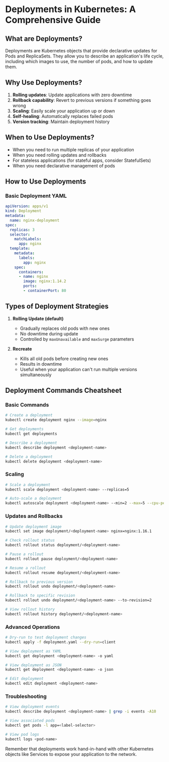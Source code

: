 # Deployments in Kubernetes: A Comprehensive Guide

## What are Deployments?

Deployments are Kubernetes objects that provide declarative updates for Pods and ReplicaSets. They allow you to describe an application's life cycle, including which images to use, the number of pods, and how to update them.

## Why Use Deployments?

1. **Rolling updates**: Update applications with zero downtime
2. **Rollback capability**: Revert to previous versions if something goes wrong
3. **Scaling**: Easily scale your application up or down
4. **Self-healing**: Automatically replaces failed pods
5. **Version tracking**: Maintain deployment history

## When to Use Deployments?

- When you need to run multiple replicas of your application
- When you need rolling updates and rollbacks
- For stateless applications (for stateful apps, consider StatefulSets)
- When you need declarative management of pods

## How to Use Deployments

### Basic Deployment YAML

```yaml
apiVersion: apps/v1
kind: Deployment
metadata:
  name: nginx-deployment
spec:
  replicas: 3
  selector:
    matchLabels:
      app: nginx
  template:
    metadata:
      labels:
        app: nginx
    spec:
      containers:
      - name: nginx
        image: nginx:1.14.2
        ports:
        - containerPort: 80
```

## Types of Deployment Strategies

1. **Rolling Update (default)**
   - Gradually replaces old pods with new ones
   - No downtime during update
   - Controlled by `maxUnavailable` and `maxSurge` parameters

2. **Recreate**
   - Kills all old pods before creating new ones
   - Results in downtime
   - Useful when your application can't run multiple versions simultaneously

## Deployment Commands Cheatsheet

### Basic Commands
```bash
# Create a deployment
kubectl create deployment nginx --image=nginx

# Get deployments
kubectl get deployments

# Describe a deployment
kubectl describe deployment <deployment-name>

# Delete a deployment
kubectl delete deployment <deployment-name>
```

### Scaling
```bash
# Scale a deployment
kubectl scale deployment <deployment-name> --replicas=5

# Auto-scale a deployment
kubectl autoscale deployment <deployment-name> --min=2 --max=5 --cpu-percent=80
```

### Updates and Rollbacks
```bash
# Update deployment image
kubectl set image deployment/<deployment-name> nginx=nginx:1.16.1

# Check rollout status
kubectl rollout status deployment/<deployment-name>

# Pause a rollout
kubectl rollout pause deployment/<deployment-name>

# Resume a rollout
kubectl rollout resume deployment/<deployment-name>

# Rollback to previous version
kubectl rollout undo deployment/<deployment-name>

# Rollback to specific revision
kubectl rollout undo deployment/<deployment-name> --to-revision=2

# View rollout history
kubectl rollout history deployment/<deployment-name>
```

### Advanced Operations
```bash
# Dry-run to test deployment changes
kubectl apply -f deployment.yaml --dry-run=client

# View deployment as YAML
kubectl get deployment <deployment-name> -o yaml

# View deployment as JSON
kubectl get deployment <deployment-name> -o json

# Edit deployment
kubectl edit deployment <deployment-name>
```

### Troubleshooting
```bash
# View deployment events
kubectl describe deployment <deployment-name> | grep -i events -A10

# View associated pods
kubectl get pods -l app=<label-selector>

# View pod logs
kubectl logs <pod-name>
```

Remember that deployments work hand-in-hand with other Kubernetes objects like Services to expose your application to the network.